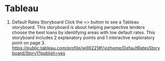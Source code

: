 # Tableau

1. Default Rates Storyboard
Click the <<VIEW>> button to see a Tableau storyboard. This storyboard is about helping perspective lenders choose the best loans by identifying areas with low default rates. This storyboard includes 2 explanatory points and 1 interactive exploratory point on page 3.
https://public.tableau.com/profile/will6221#!/vizhome/DefaultRatesStoryboard/Story1?publish=yes
